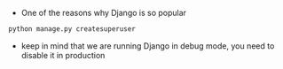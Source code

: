 * One of the reasons why Django is so popular
```python
python manage.py createsuperuser
```
* keep in mind that we are running Django in debug mode, you need to disable it in production